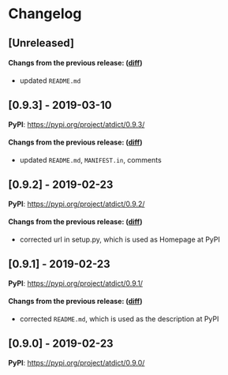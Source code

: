 # Changelog

## [Unreleased]

#### Changs from the previous release: ([diff](https://github.com/alphatwirl/atdict/compare/v0.9.3...master))
- updated `README.md`

## [0.9.3] - 2019-03-10

**PyPI**: https://pypi.org/project/atdict/0.9.3/

#### Changs from the previous release: ([diff](https://github.com/alphatwirl/atdict/compare/v0.9.2...v.0.9.3))
- updated `README.md`, `MANIFEST.in`, comments

## [0.9.2] - 2019-02-23

**PyPI**: https://pypi.org/project/atdict/0.9.2/

#### Changs from the previous release: ([diff](https://github.com/alphatwirl/atdict/compare/v0.9.1...v.0.9.2))
- corrected url in setup.py, which is used as Homepage at PyPI

## [0.9.1] - 2019-02-23

**PyPI**: https://pypi.org/project/atdict/0.9.1/

#### Changs from the previous release: ([diff](https://github.com/alphatwirl/atdict/compare/v0.9.0...v.0.9.1))
- corrected `README.md`, which is used as the description at PyPI

## [0.9.0] - 2019-02-23

**PyPI**: https://pypi.org/project/atdict/0.9.0/

